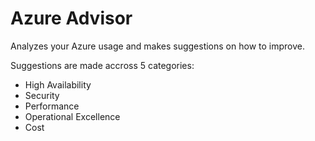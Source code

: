 # Azure Advisor

Analyzes your Azure usage and makes suggestions on how to improve.

Suggestions are made accross 5 categories:

- High Availability
- Security
- Performance
- Operational Excellence
- Cost

